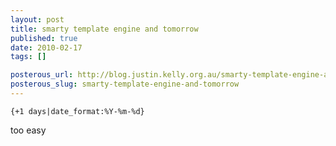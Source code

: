 ```yaml
--- 
layout: post
title: smarty template engine and tomorrow
published: true
date: 2010-02-17
tags: []

posterous_url: http://blog.justin.kelly.org.au/smarty-template-engine-and-tomorrow
posterous_slug: smarty-template-engine-and-tomorrow
---
```


```
{+1 days|date_format:%Y-%m-%d}
```

too easy

